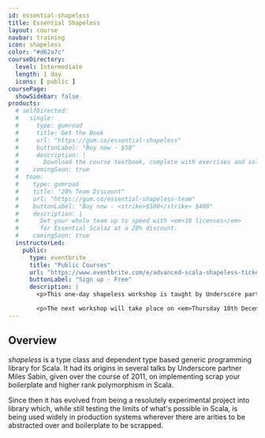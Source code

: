 ```yaml
---
id: essential-shapeless
title: Essential Shapeless
layout: course
navbar: training
icon: shapeless
color: "#d62a7c"
courseDirectory:
  level: Intermediate
  length: 1 day
  icons: [ public ]
coursePage:
  showSidebar: false
products:
  # selfDirected:
  #   single:
  #     type: gumroad
  #     title: Get the Book
  #     url: "https://gum.co/essential-shapeless"
  #     buttonLabel: "Buy now - $50"
  #     description: |
  #       Download the course textbook, complete with exercises and solutions, in HTML, PDF, and ePub formats.
  #    comingSoon: true
  #  team:
  #    type: gumroad
  #    title: "20% Team Discount"
  #    url: "https://gum.co/essential-shapeless-team"
  #    buttonLabel: "Buy now - <strike>$500</strike> $400"
  #    description: |
  #      Get your whole team up to speed with <em>10 licenses</em>
  #      for Essential Scalaz at a 20% discount.
  #    comingSoon: true
  instructorLed:
    public:
      type: eventbrite
      title: "Public Courses"
      url: "https://www.eventbrite.com/e/advanced-scala-shapeless-tickets-13535612381"
      buttonLabel: "Sign up - Free"
      description: |
        <p>This one-day shapeless workshop is taught by Underscore partner and shapeless author Miles Sabin.</p>

        <p>The next workshop will take place on <em>Thursday 10th December 2014</em> (the day after Scala Exchange) at the Guardian's offices in <em>King's Cross</em>.</p>
---
```


## Overview

<em>shapeless</em> is a type class and dependent type based generic programming library for Scala. It had its origins in several talks by Underscore partner Miles Sabin, given over the course of 2011, on implementing scrap your boilerplate and higher rank polymorphism in Scala.

Since then it has evolved from being a resolutely experimental project into library which, while still testing the limits of what's possible in Scala, is being used widely in production systems wherever there are arities to be abstracted over and boilerplate to be scrapped.
